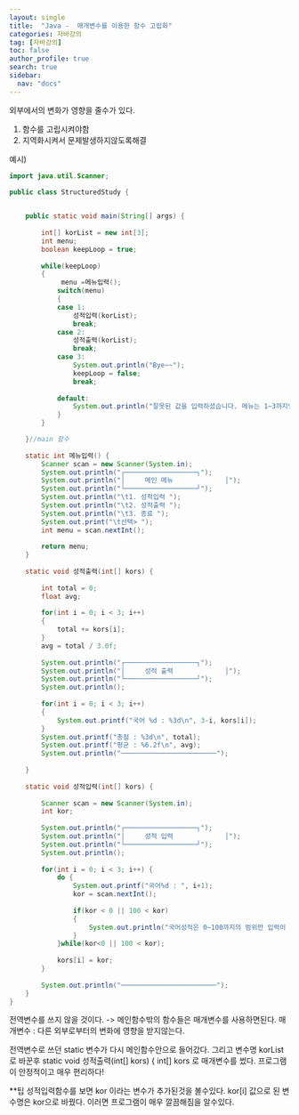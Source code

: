 ```yaml
---
layout: single
title:  "Java -  매개변수를 이용한 함수 고립화"
categories: 자바강의
tag: [자바강의]
toc: false
author_profile: true
search: true
sidebar:
  nav: "docs"
---
```


외부에서의 변화가 영향을 줄수가 있다. 
1. 함수를 고립시켜야함 
2. 지역화시켜서 문제발생하지않도록해결




예시)
```java
import java.util.Scanner;

public class StructuredStudy {
	

	public static void main(String[] args) {
		
		int[] korList = new int[3];
		int menu;
		boolean keepLoop = true;
		
		while(keepLoop)
		{
			 menu =메뉴입력();
			switch(menu)
			{
			case 1:
				성적입력(korList);
				break;
			case 2:
				성적출력(korList);
				break;
			case 3:
				System.out.println("Bye~~");
				keepLoop = false;
				break;
				
			default:
				System.out.println("잘못된 값을 입력하셨습니다. 메뉴는 1~3까지입니다.");
			}
		}

	}//main 함수
	
	static int 메뉴입력() {
		Scanner scan = new Scanner(System.in);
		System.out.println("┌──────────────────┐");
		System.out.println("│     메인 메뉴             │");
		System.out.println("└──────────────────┘");
		System.out.println("\t1. 성적입력 ");
		System.out.println("\t2. 성적출력 ");
		System.out.println("\t3. 종료 ");
		System.out.print("\t선택> ");
		int menu = scan.nextInt();
		
		return menu;
	}
	 
	static void 성적출력(int[] kors) {
		
		int total = 0;
		float avg;
		
		for(int i = 0; i < 3; i++)
		{
			total += kors[i];
		}
		avg = total / 3.0f;
		
		System.out.println("┌──────────────────┐");
		System.out.println("│     성적 출력             │");
		System.out.println("└──────────────────┘");
		System.out.println();
		
		for(int i = 0; i < 3; i++)
		{
			System.out.printf("국어 %d : %3d\n", 3-i, kors[i]);
		}
		System.out.printf("총점 : %3d\n", total);
		System.out.printf("평균 : %6.2f\n", avg);
		System.out.println("────────────────────────");
		
	}
	
	static void 성적입력(int[] kors) {
		
		Scanner scan = new Scanner(System.in);
		int kor;
		
		System.out.println("┌──────────────────┐");
		System.out.println("│     성적 입력             │");
		System.out.println("└──────────────────┘");
		System.out.println();
		
		for(int i = 0; i < 3; i++) {
			do {
				System.out.printf("국어%d : ", i+1);
				kor = scan.nextInt();
				
				if(kor < 0 || 100 < kor)
				{
					System.out.println("국어성적은 0~100까지의 범위만 입력이 가능합니다.");
				}
			}while(kor<0 || 100 < kor);
			
			kors[i] = kor;
		}
		
		System.out.println("────────────────────────");
	}
}
```


전역변수를 쓰지 않을 것이다.  -> 메인함수밖의 함수들은 매개변수를 사용하면된다.
매개변수 : 다른 외부로부터의 변화에 영향을 받지않는다. 


전역변수로 쓰던 static 변수가 다시 메인함수안으로 들어갔다.
그리고 변수명 korList로 바꾼후 static void 성적출력(int[] kors) { 
    int[] kors 로 매개변수를 썼다. 프로그램이 안정적이고 매우 편리하다!

**팁
성적입력함수를 보면 kor 이라는 변수가 추가된것을 볼수있다. kor[i] 값으로 된 변수명은 kor으로 바꿨다. 
이러면 프로그램이 매우 깔끔해짐을 알수있다. 
